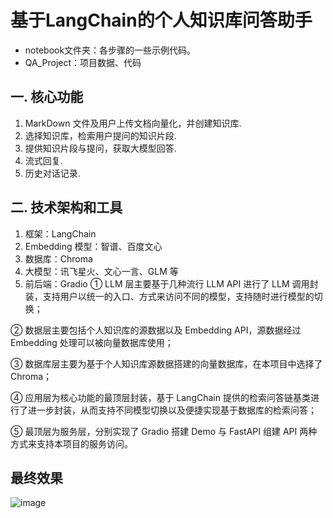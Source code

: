 # 基于LangChain的个人知识库问答助手
- notebook文件夹：各步骤的一些示例代码。
- QA_Project：项目数据、代码

## 一. 核心功能
1. MarkDown 文件及用户上传文档向量化，并创建知识库.
2. 选择知识库，检索用户提问的知识片段.
3. 提供知识片段与提问，获取大模型回答.
4. 流式回复.
5. 历史对话记录.
## 二. 技术架构和工具
1. 框架：LangChain
2. Embedding 模型：智谱、百度文心
3. 数据库：Chroma
4. 大模型：讯飞星火、文心一言、GLM 等
5. 前后端：Gradio
① LLM 层主要基于几种流行 LLM API 进行了 LLM 调用封装，支持用户以统一的入口、方式来访问不同的模型，支持随时进行模型的切换；

② 数据层主要包括个人知识库的源数据以及 Embedding API，源数据经过 Embedding 处理可以被向量数据库使用；

③ 数据库层主要为基于个人知识库源数据搭建的向量数据库，在本项目中选择了Chroma；

④ 应用层为核心功能的最顶层封装，基于 LangChain 提供的检索问答链基类进行了进一步封装，从而支持不同模型切换以及便捷实现基于数据库的检索问答；

⑤ 最顶层为服务层，分别实现了 Gradio 搭建 Demo 与 FastAPI 组建 API 两种方式来支持本项目的服务访问。

## 最终效果
![image](https://github.com/aleiyoo/QA_Project_Learning/assets/76715957/5bec851c-4a6d-4e6d-a30b-ab285bfbfddc)
